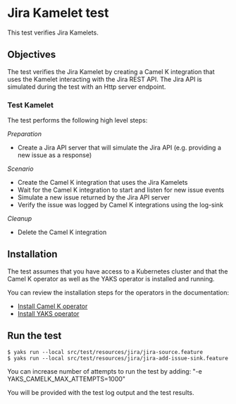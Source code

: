 # Jira Kamelet test

This test verifies Jira Kamelets.

## Objectives

The test verifies the Jira Kamelet by creating a Camel K integration that uses the Kamelet interacting with the Jira REST API. 
The Jira API is simulated during the test with an Http server endpoint.

### Test Kamelet

The test performs the following high level steps:

*Preparation*
- Create a Jira API server that will simulate the Jira API (e.g. providing a new issue as a response)

*Scenario* 
- Create the Camel K integration that uses the Jira Kamelets
- Wait for the Camel K integration to start and listen for new issue events
- Simulate a new issue returned by the Jira API server
- Verify the issue was logged by Camel K integrations using the log-sink

*Cleanup*
- Delete the Camel K integration

## Installation

The test assumes that you have access to a Kubernetes cluster and that the Camel K operator as well as the YAKS operator is installed
and running.

You can review the installation steps for the operators in the documentation:

- [Install Camel K operator](https://camel.apache.org/camel-k/latest/installation/installation.html)
- [Install YAKS operator](https://github.com/citrusframework/yaks#installation)

## Run the test

```shell script
$ yaks run --local src/test/resources/jira/jira-source.feature
$ yaks run --local src/test/resources/jira/jira-add-issue-sink.feature
```

You can increase number of attempts to run the test by adding: "-e YAKS_CAMELK_MAX_ATTEMPTS=1000"

You will be provided with the test log output and the test results.
